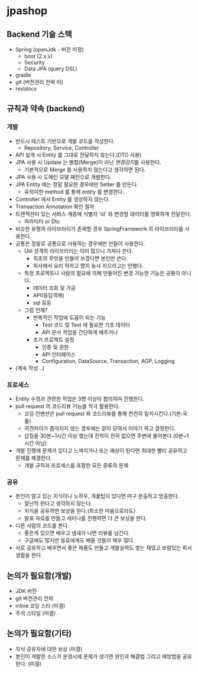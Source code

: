 # jpashop

## Backend 기술 스택
* Spring (openJdk - 버전 미정)
    * boot (2.x.x)
    * Security
    * Data JPA (query DSL)
* gradle
* git (버전관리 전략 미)
* restdocs

## 규칙과 약속 (backend)

### 개발
* 반드시 테스트 기반으로 개발 코드를 작성한다. 
    * Repository, Service, Controller
* API 설계 시 Entity 를 그대로 전달하지 않는다.(DTO 사용)
* JPA 사용 시 Update 는 병합(Merge)이 아닌 *변경감지*를 사용한다. 
    * 기본적으로 Merge 를 사용하지 않는다고 생각하면 된다.
* JPA 사용 시 도메인 모델 패턴으로 개발한다.
* JPA Entity 에는 정말 필요한 경우에만 Setter 를 만든다.
    * 유의미한 method 를 통해 entity 를 변경한다.
* Controller 에서 Entity 를 생성하지 않는다.
* Transaction Annotation 확인 철저
* 트랜잭션이 있는 서비스 계층에 식별자 'id' 와 변경할 데이터를 명확하게 전달한다.
    * 파라미터 or Dto
* 비슷한 유형의 라이브러리가 존재할 경우 SpringFramework 의 라이브러리를 사용한다.
* 공통은 정말로 공통으로 사용하는 경우에만 만들어 사용한다.
    * Util 성격의 라이브러리는 이미 많으니 가져다 쓴다.
        * 최초의 무엇을 만들어 쓰겠다면 본인만 쓴다.
        * 회사에서 요리 하라고 했지 농사 지으라고는 안했다.
    * 특정 프로젝트나 사람의 필요에 의해 만들어진 변경 가능한 기능은 공통이 아니다.      
        * 데이터 조회 및 가공
        * API(응답객체)
        * sql 등등
    * 그럼 언제?
        * 반복적인 작업에 도움이 되는 기능
            * Test 코드 및 Test 에 필요한 기초 데이터
            * API 문서 작업을 간단하게 해주거나
        * 초기 프로젝트 설정
            * 인증 및 권한
            * API 인터페이스
            * Configuration, DataSource, Transaction, AOP, Logging            
* (계속 작성 ..)

### 프로세스
* Entity 수정과 관련한 작업은 3명 이상이 합의하여 진행한다.
* pull request 의 코드리뷰 기능을 적극 활용한다.
    * 코딩 컨벤션은 pull request 와 코드리뷰를 통해 천천히 일치시킨다.(기본:국룰)
    * 의견차이가 좁혀지지 않는 경우에는 같이 모여서 이야기 하고 결정한다. 
    * 삽질을 30분~1시간 이상 했는데 진척이 전혀 없으면 주변에 물어본다.(0분~1시간 아님)
* 개발 진행에 문제가 있다고 느껴지거나 또는 예상이 된다면 최대한 빨리 공유하고 문제를 해결한다.
    * 개발 규칙과 프로세스를 포함한 모든 종류의 문제

### 공유
* 본인이 알고 있는 지식이나 노하우, 개꿀팁이 있다면 마구 분출하고 방출한다.
    * 잘난척 한다고 생각하지 않는다.
    * 지식을 공유하면 보상을 한다.(최소한 마음으로라도)
    * 발표 자료를 만들고 세미나를 진행하면 더 큰 보상을 한다.
* 다른 사람의 코드를 본다.
    * 좋은게 있으면 배우고 냄새가 나면 리뷰를 남긴다.
    * 구글에도 많지만 동료에게도 배울 것들이 매우 많다.
* 서로 공유하고 배우면서 좋은 제품도 만들고 개발실력도 쌓는 재밌고 보람있는 회사 생활을 한다.
    
## 논의가 필요함(개발)
* JDK 버전
* git 버전관리 전략
* inline 코딩 스타 (미결)
* 주석 스타일 (미결)

## 논의가 필요함(기타)
* 지식 공유자에 대한 보상 (미결)
* 본인이 개발한 소스가 운영시에 문제가 생기면 원인과 해결법 그리고 예방법을 공유한다. (미결)